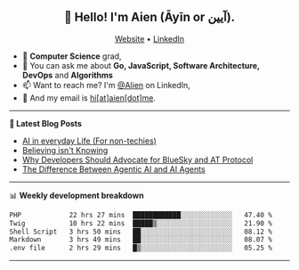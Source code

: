 <h2 align="center">👋 Hello! I'm Aien (Āyīn or آیین).</h2>
<p align="center">
  <a href="https://www.aien.me">Website</a> •
  <a href="https://www.linkedin.com/in/aiensaidi/">LinkedIn</a>
</p>


- 🌱 **Computer Science** grad,
- 💬 You can ask me about **Go, JavaScript, Software Architecture, DevOps** and **Algorithms**
- 📫 Want to reach me? I'm [@Alien](https://www.linkedin.com/in/aiensaidi/) on LinkedIn,
- 📧 And my email is [hi[at]aien[dot]me](mailto:hi@aien.me).

-------

**📝 Latest Blog Posts**

<!-- BLOG-POST-LIST:START -->
- [AI in everyday Life (For non-techies)](https://aien.me/ai-in-everyday-life-for-non-techies/)
- [Believing isn't Knowing](https://aien.me/believing-isnt-knowing/)
- [Why Developers Should Advocate for BlueSky and AT Protocol](https://aien.me/why-developers-should-advocate-for-bluesky-and-at-protocol/)
- [The Difference Between Agentic AI and AI Agents](https://aien.me/the-difference-between-agentic-ai-and-ai-agents/)
<!-- BLOG-POST-LIST:END -->

-------

📊 **Weekly development breakdown**
<!--START_SECTION:waka-->

```txt
PHP            22 hrs 27 mins  ████████████░░░░░░░░░░░░░   47.40 %
Twig           10 hrs 22 mins  █████▒░░░░░░░░░░░░░░░░░░░   21.90 %
Shell Script   3 hrs 50 mins   ██░░░░░░░░░░░░░░░░░░░░░░░   08.12 %
Markdown       3 hrs 49 mins   ██░░░░░░░░░░░░░░░░░░░░░░░   08.07 %
.env file      2 hrs 29 mins   █▒░░░░░░░░░░░░░░░░░░░░░░░   05.25 %
```

<!--END_SECTION:waka-->

-------
